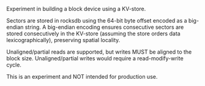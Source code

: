 Experiment in building a block device using a KV-store.

Sectors are stored in rocksdb using the 64-bit byte offset encoded
as a big-endian string. A big-endian encoding ensures consecutive sectors
are stored consecutively in the KV-store (assuming the store orders data
lexicographically), preserving spatial locality.

Unaligned/partial reads are supported, but writes MUST be aligned to the
block size. Unaligned/partial writes would require a read-modify-write cycle.

This is an experiment and NOT intended for production use.
